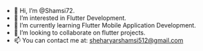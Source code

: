 - 👋 Hi, I’m @Shamsi72.
- 👀 I’m interested in Flutter Development.
- 🌱 I’m currently learning Flutter Mobile Application Development.
- 💞️ I’m looking to collaborate on flutter projects. 
- 📫 You can contact me at: sheharyarshamsi512@gmail.com

<!---
Shamsi72/Shamsi72 is a ✨ special ✨ repository because its `README.md` (this file) appears on your GitHub profile.
You can click the Preview link to take a look at your changes.
--->
